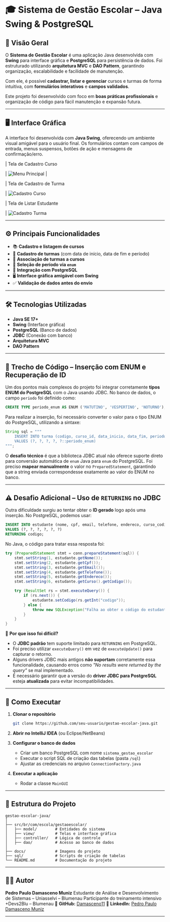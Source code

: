 # 🎓 **Sistema de Gestão Escolar – Java Swing & PostgreSQL**

## 📌 **Visão Geral**

O **Sistema de Gestão Escolar** é uma aplicação Java desenvolvida com **Swing** para interface gráfica e **PostgreSQL** para persistência de dados.
Foi estruturado utilizando **arquitetura MVC** e **DAO Pattern**, garantindo organização, escalabilidade e facilidade de manutenção.

Com ele, é possível **cadastrar, listar e gerenciar** cursos e turmas de forma intuitiva, com **formulários interativos** e **campos validados**.

Este projeto foi desenvolvido com foco em **boas práticas profissionais** e organização de código para fácil manutenção e expansão futura.

---

## 🖥 **Interface Gráfica**

A interface foi desenvolvida com **Java Swing**, oferecendo um ambiente visual amigável para o usuário final.
Os formulários contam com campos de entrada, menus suspensos, botões de ação e mensagens de confirmação/erro.

| Tela de Cadastro Curso                                                     


| ![Menu Principal](docs/Interfa-cadastro-curso-enum.png) |


| Tela de Cadastro de Turma 


| ![Cadastro Curso](docs/Interfa-cadastro-turma-enum.png)


| Tela de Listar Estudante 


| ![Cadastro Turma](docs/Interfa-lista-estudante-curso.png) 

---

## ⚙ **Principais Funcionalidades**

* 📚 **Cadastro e listagem de cursos**
* 🏫 **Cadastro de turmas** (com data de início, data de fim e período)
* 🎯 **Associação de turmas a cursos**
* 📅 **Seleção de período via `enum`**
* 💾 **Integração com PostgreSQL**
* 🖥 **Interface gráfica amigável com Swing**
* ✅ **Validação de dados antes do envio**

---

## 🛠 **Tecnologias Utilizadas**

* **Java SE 17+**
* **Swing** (Interface gráfica)
* **PostgreSQL** (Banco de dados)
* **JDBC** (Conexão com banco)
* **Arquitetura MVC**
* **DAO Pattern**

---

## 📜 **Trecho de Código – Inserção com ENUM e Recuperação de ID**

Um dos pontos mais complexos do projeto foi integrar corretamente **tipos ENUM do PostgreSQL** com o Java usando JDBC.
No banco de dados, o campo `periodo` foi definido como:

```sql
CREATE TYPE periodo_enum AS ENUM ('MATUTINO', 'VESPERTINO', 'NOTURNO');
```

Para realizar a inserção, foi necessário converter o valor para o tipo ENUM do PostgreSQL, utilizando a sintaxe:

```java
String sql = """
    INSERT INTO turma (codigo, curso_id, data_inicio, data_fim, periodo) 
    VALUES (?, ?, ?, ?, ?::periodo_enum)
""";
```

O **desafio técnico** é que a biblioteca JDBC atual não oferece suporte direto para conversão automática de `enum` Java para `enum` do PostgreSQL.
Foi preciso **mapear manualmente** o valor no `PreparedStatement`, garantindo que a string enviada correspondesse exatamente ao valor do ENUM no banco.

---

## ⚠ **Desafio Adicional – Uso de `RETURNING` no JDBC**

Outra dificuldade surgiu ao tentar obter o **ID gerado** logo após uma inserção.
No PostgreSQL, podemos usar:

```sql
INSERT INTO estudante (nome, cpf, email, telefone, endereco, curso_codigo) 
VALUES (?, ?, ?, ?, ?, ?) 
RETURNING codigo;
```

No Java, o código para tratar essa resposta foi:

```java
try (PreparedStatement stmt = conn.prepareStatement(sql)) {
    stmt.setString(1, estudante.getNome());
    stmt.setString(2, estudante.getCpf());
    stmt.setString(3, estudante.getEmail());
    stmt.setString(4, estudante.getTelefone());
    stmt.setString(5, estudante.getEndereco());
    stmt.setString(6, estudante.getCurso().getCodigo());

    try (ResultSet rs = stmt.executeQuery()) {
        if (rs.next()) {
            estudante.setCodigo(rs.getInt("codigo"));
        } else {
            throw new SQLException("Falha ao obter o código do estudante inserido.");
        }
    }
}
```

📌 **Por que isso foi difícil?**

* O **JDBC padrão** tem suporte limitado para `RETURNING` em PostgreSQL.
* Foi preciso utilizar `executeQuery()` em vez de `executeUpdate()` para capturar o retorno.
* Alguns drivers JDBC mais antigos **não suportam** corretamente essa funcionalidade, causando erros como *"No results were returned by the query"* se mal implementado.
* É necessário garantir que a versão do **driver JDBC para PostgreSQL** esteja **atualizada** para evitar incompatibilidades.

---

## 🚀 **Como Executar**

1. **Clonar o repositório**

   ```bash
   git clone https://github.com/seu-usuario/gestao-escolar-java.git
   ```
2. **Abrir no IntelliJ IDEA** (ou Eclipse/NetBeans)
3. **Configurar o banco de dados**

   * Criar um banco PostgreSQL com nome `sistema_gestao_escolar`
   * Executar o script SQL de criação das tabelas (pasta `/sql`)
   * Ajustar as credenciais no arquivo `ConnectionFactory.java`
4. **Executar a aplicação**

   * Rodar a classe `MainGUI`

---

## 📂 **Estrutura do Projeto**

```
gestao-escolar-java/
│
├── src/br/com/escola/gestaoescolar/
│   ├── model/        # Entidades do sistema
│   ├── view/         # Telas e interface gráfica
│   ├── controller/   # Lógica de controle
│   ├── dao/          # Acesso ao banco de dados
│
├── docs/             # Imagens do projeto
├── sql/              # Scripts de criação de tabelas
└── README.md         # Documentação do projeto
```

---

## 👨‍💻 **Autor**

**Pedro Paulo Damasceno Muniz**
Estudante de Análise e Desenvolvimento de Sistemas – Uniasselvi – Blumenau
Participante do treinamento intensivo +Devs2Blu – Blumenau
📌 **GitHub:** [Damasceno11](https://github.com/Damasceno11)
📌 **LinkedIn:** [Pedro Paulo Damasceno Muniz](https://www.linkedin.com/in/pedro-paulo-damasceno-muniz)

---

